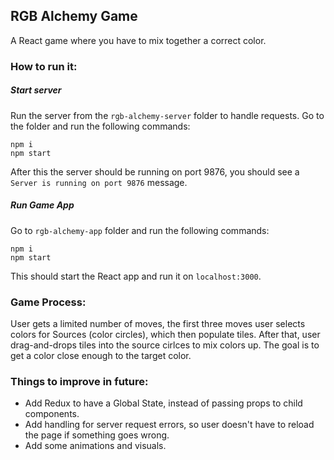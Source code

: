 ## RGB Alchemy Game
A React game where you have to mix together a correct color.

### How to run it:
##### Start server
Run the server from the `rgb-alchemy-server` folder to handle requests.
Go to the folder and run the following commands:
```
npm i
npm start
```
After this the server should be running on port 9876, you should see a `Server is running on port 9876` message.

##### Run Game App
Go to `rgb-alchemy-app` folder and run the following commands:
```
npm i
npm start
```
This should start the React app and run it on `localhost:3000`.

### Game Process:
User gets a limited number of moves, the first three moves user selects colors for Sources (color circles), which then populate tiles.
After that, user drag-and-drops tiles into the source cirlces to mix colors up.
The goal is to get a color close enough to the target color.

### Things to improve in future:
- Add Redux to have a Global State, instead of passing props to child components.
- Add handling for server request errors, so user doesn't have to reload the page if something goes wrong.
- Add some animations and visuals.